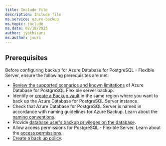 ```yaml
---
title: Include file
description: Include file
ms.service: azure-backup
ms.topic: include
ms.date: 02/18/2025
author: jyothisuri
ms.author: jsuri
---
```


## Prerequisites

Before configuring backup for Azure Database for PostgreSQL - Flexible Server, ensure the following prerequisites are met:

- [Review the supported scenarios and known limitations](../articles/backup/backup-azure-database-postgresql-flex-support-matrix.md) of Azure Database for PostgreSQL Flexible server backup.
- Identify or [create a Backup vault](../articles/backup/create-manage-backup-vault.md#create-a-backup-vault) in the same region where you want to back up the Azure Database for PostgreSQL Server instance.
- Check that Azure Database for PostgreSQL Server is named in accordance with naming guidelines for Azure Backup. Learn about the [naming conventions](/previous-versions/azure/postgresql/single-server/tutorial-design-database-using-azure-portal#create-an-azure-database-for-postgresql).
- Provide [database user's backup privileges on the database](../articles/backup/backup-azure-database-postgresql-overview.md#database-users-backup-privileges-on-the-database).
- Allow access permissions for PostgreSQL - Flexible Server. Learn about the [access permissions](../articles/backup/backup-azure-database-postgresql-overview.md#access-permissions-on-the-azure-postgresql-server).
- [Create a back up policy](../articles/backup/backup-azure-database-postgresql-flex.md#create-a-backup-policy).
